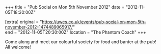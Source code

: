 +++
title = "Pub Social on Mon 5th November 2012"
date = "2012-11-05T18:30:00Z"

[extra]
original = "https://uwcs.co.uk/events/pub-social-on-mon-5th-november-2012-1474489065917/"    
end = "2012-11-05T20:30:00Z"
location = "The Phantom Coach"
+++

Come along and meet our colourful society for food and banter at the pub\! All welcome\!

